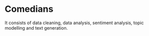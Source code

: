 # Comedians

It consists of data cleaning, data analysis, sentiment analysis, topic modelling and text generation. 
